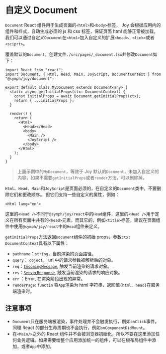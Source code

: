 # 自定义 Document

`Document` React 组件用于生成页面的`<html>`和`<body>`标签， Joy 会根据应用内的组件和样式，自动生成必须的 js 和 css 标签，保证页面 html 能够正常被加载。
我们可以通过自定义`Document`在`<html>`加入自定义的扩展`<head>`、`<link>`或者`<sciprt>`。

覆盖默认的`Document`，创建文件`./src/pages/_document.tsx`并修改`Document`如下：

```tsx
import React from "react";
import Document, { Html, Head, Main, JoyScript, DocumentContext } from "@symph/joy/document";

export default class MyDocument extends Document<any> {
  static async getInitialProps(ctx: DocumentContext) {
    const initialProps = await Document.getInitialProps(ctx);
    return { ...initialProps };
  }

  render() {
    return (
      <Html>
        <Head></Head>
        <body>
          <Main />
          <JoyScript />
        </body>
      </Html>
    );
  }
}
```

> 上面示例中的`MyDocument`，等效于 Joy 默认的`Document`，未加入自定义的内容，如果不需要`getInitialProps`或者`render`方法，可以删除掉。

`Html`、`Head`、`Main`和`JoyScript`是页面必须的，在自定义的`Document`类中，不要删除它们和更改顺序。
但它们支持一些自定义的属性，例如：

```tsx
<Html lang="en">
```

这里的`<Head />`不同于`@symph/joy/react`中的`Head`组件，这里的`<Head />`用于定义在所有页面中共有的`<head>`元素，而其它的，例如`<title>`标签，建议在页面组件中使用`@symph/joy/react`中的`Head`组件来定义。

`getInitialProps`方法返回`Document`组件的初始 props，参数`ctx: DocumentContext`具有以下属性：

- `pathname`：`string`，当前渲染的页面路径。
- `query`： `object`， url 中的请求参数被解析后的对象。
- `req`：[`IncomingMessage`](https://nodejs.org/api/http.html#http_class_http_incomingmessage), 触发当前渲染的请求对象。
- `res`：[`ServerResponse`](https://nodejs.org/api/http.html#http_class_http_serverresponse), 触发当前渲染的请求的响应对象。
- `err` ：Error, 在渲染阶段出现的异常。
- `renderPage`: `functin` 将`App`渲染为 html 字符串，返回值`{html, head}`在服务端渲染时。

## 注意事项

- `Document`只在服务端被渲染，事件处理并不会触发执行，例如`onClick`事件。同理 React 的部分生命周期也不会执行，例如`onComponentDidMount`。
- 在`<Main/>`之外的 React 组件并不会被浏览器初始化，所以不要在这里添加任何业务逻辑。如果需要给整个应用添加统一的组件，可以在根布局组件中添加，或者`App`中添加。
